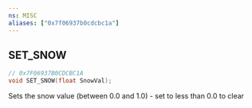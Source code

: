 ```yaml
---
ns: MISC
aliases: ["0x7f06937b0cdcbc1a"]
---
```

## SET_SNOW

```c
// 0x7F06937B0CDCBC1A
void SET_SNOW(float SnowVal);
```

Sets the snow value (between 0.0 and 1.0) - set to less than 0.0 to clear

